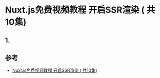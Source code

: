 # Nuxt.js免费视频教程 开启SSR渲染 ( 共10集)

## 1.



## 参考
- [ Nuxt.js免费视频教程 开启SSR渲染 ( 共10集)](http://jspang.com/post/Nuxt.js.html)
